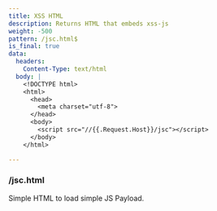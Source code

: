 ```yaml
---
title: XSS HTML
description: Returns HTML that embeds xss-js
weight: -500
pattern: /jsc.html$
is_final: true
data: 
  headers:
    Content-Type: text/html
  body: |
    <!DOCTYPE html>
    <html>
      <head>
        <meta charset="utf-8">
      </head>
      <body>
        <script src="//{{.Request.Host}}/jsc"></script>
      </body>
    </html>

---
```


### /jsc.html

Simple HTML to load simple JS Payload.

